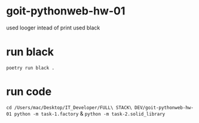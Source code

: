 # goit-pythonweb-hw-01
used looger intead of print
used black 
# run black
`poetry run black .`
# run code 
`cd /Users/mac/Desktop/IT_Developer/FULL\ STACK\ DEV/goit-pythonweb-hw-01 python -m task-1.factory`
& 
`python -m task-2.solid_library`